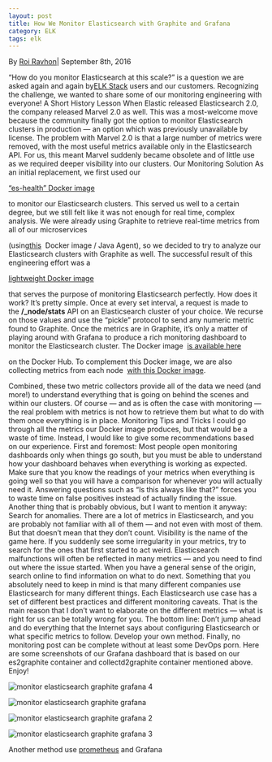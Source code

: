 ```yaml
---
layout: post
title: How We Monitor Elasticsearch with Graphite and Grafana
category: ELK
tags: elk
---
```



By [Roi Ravhon](http://logz.io/author/roiravhon/)| September 8th, 2016

“How do you monitor Elasticsearch at this scale?” is a question we are asked again and again by[ELK Stack](http://logz.io/learn/complete-guide-elk-stack/) users and our customers. Recognizing the challenge, we wanted to share some of our monitoring engineering with everyone!
A Short History Lesson
When Elastic released Elasticsearch 2.0, the company released Marvel 2.0 as well. This was a most-welcome move because the community finally got the option to monitor Elasticsearch clusters in production — an option which was previously unavailable by license.
The problem with Marvel 2.0 is that a large number of metrics were removed, with the most useful metrics available only in the Elasticsearch API. For us, this meant Marvel suddenly became obsolete and of little use as we required deeper visibility into our clusters.
Our Monitoring Solution
As an initial replacement, we first used our 

[“es-health” Docker image](https://github.com/logzio/logzio-es-health) 

to monitor our Elasticsearch clusters. This served us well to a certain degree, but we still felt like it was not enough for real time, complex analysis.
We were already using Graphite to retrieve real-time metrics from all of our microservices

(using[this](https://github.com/logzio/jmx2graphite) 
Docker image / Java Agent), so we decided to try to analyze our Elasticsearch clusters with Graphite as well.
The successful result of this engineering effort was a 

[lightweight Docker image](https://github.com/logzio/logzio-es2graphite) 

that serves the purpose of monitoring Elasticsearch perfectly.
How does it work? It’s pretty simple. Once at every set interval, a request is made to
the **/_node/stats** API on an Elasticsearch cluster of your choice. We recurse on those values and use the “pickle” protocol to send any numeric metric found to Graphite. Once the metrics are in Graphite, it’s only a matter of playing around with Grafana to produce a rich monitoring dashboard to monitor the Elasticsearch cluster.
The Docker image 
[is available here](https://hub.docker.com/r/logzio/es2graphite/) 

on the Docker Hub.
To complement this Docker image, we are also collecting metrics from each node 
[with this Docker image](https://hub.docker.com/r/andreasjansson/collectd-write-graphite/).

Combined, these two metric collectors provide all of the data we need (and more!) to understand everything that is going on behind the scenes and within our clusters.
Of course — and as is often the case with monitoring — the real problem with metrics is not how to retrieve them but what to do with them once everything is in place.
Monitoring Tips and Tricks
I could go through all the metrics our Docker image produces, but that would be a waste of time. Instead, I would like to give some recommendations based on our experience.
First and foremost: Most people open monitoring dashboards only when things go south, but you must be able to understand how your dashboard behaves when everything is working as expected. Make sure that you know the readings of your metrics when everything is going well so that you will have a comparison for whenever you will actually need it. Answering questions such as “Is this always like that?” forces you to waste time on false positives instead of actually finding the issue.
Another thing that is probably obvious, but I want to mention it anyway: Search for anomalies. There are a lot of metrics in Elasticsearch, and you are probably not familiar with all of them — and not even with most of them. But that doesn’t mean that they don’t count.
Visibility is the name of the game here. If you suddenly see some irregularity in your metrics, try to search for the ones that first started to act weird. Elasticsearch malfunctions will often be reflected in many metrics — and you need to find out where the issue started. When you have a general sense of the origin, search online to find information on what to do next.
Something that you absolutely need to keep in mind is that many different companies use Elasticsearch for many different things.
Each Elasticsearch use case has a set of different best practices and different monitoring caveats. That is the main reason that I don’t want to elaborate on the different metrics — what is right for us can be totally wrong for you. The bottom line: Don’t jump ahead and do everything that the Internet says about configuring Elasticsearch or what specific metrics to follow. Develop your own method.
Finally, no monitoring post can be complete without at least some DevOps porn.
Here are some screenshots of our Grafana dashboard that is based on our es2graphite container and collectd2graphite container mentioned above. Enjoy!

![monitor elasticsearch graphite grafana 4](http://upload-images.jianshu.io/upload_images/22730-393af84df56ace76.png?imageMogr2/auto-orient/strip%7CimageView2/2/w/1240)

![monitor elasticsearch graphite grafana](http://upload-images.jianshu.io/upload_images/22730-b81cc4a9f4d01775.png?imageMogr2/auto-orient/strip%7CimageView2/2/w/1240)

![monitor elasticsearch graphite grafana 2](http://upload-images.jianshu.io/upload_images/22730-403118c2791b4dbd.png?imageMogr2/auto-orient/strip%7CimageView2/2/w/1240)

![monitor elasticsearch graphite grafana 3](http://upload-images.jianshu.io/upload_images/22730-0f06d2d1d829b233.png?imageMogr2/auto-orient/strip%7CimageView2/2/w/1240)


Another method use [prometheus](https://prometheus.io/) and Grafana
